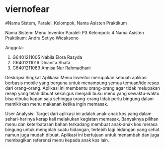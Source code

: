 # viernofear

#Nama Sistem, Paralel, Kelompok, Nama Asisten Praktikum

Nama Sistem: Menu Inventor
Paralel: P3
Kelompok: 4
Nama Asisten Praktikum: Andra Setiyo Wicaksono

Anggota:
1. G6401211005 Nabila Elora Rasyda
2. G6401211016 Dhianita Shafa
3. G6401211089 Annisa Nur Rahmadhani

Deskripsi Singkat Aplikasi:
Menu Inventor merupakan sebuah aplikasi berbasis mobile yang berguna untuk menampung semua temuan/ide resep dari orang-orang. Aplikasi ini membantu orang-orang agar tidak melupakan resep yang telah dibuat sekaligus menjadi buku menu yang sewaktu-waktu bisa dibuka kapan saja sehingga orang-orang tidak perlu bingung dalam memikirkan menu makanan ketika ingin memasak.

User Analysis:
Target dari aplikasi ini adalah anak-anak kos yang dalam sehari-harinya kerap kali melakukan kegiatan memasak. Banyaknya pilihan menu dan keterbatasan bahan terkadang membuat anak-anak kos merasa bingung untuk mengolah suatu hidangan, terlebih lagi hidangan yang sehat namun juga mudah dibuat. Aplikasi ini bertujuan untuk menambah dan juga membagikan referensi menu kepada anak kos lain.
